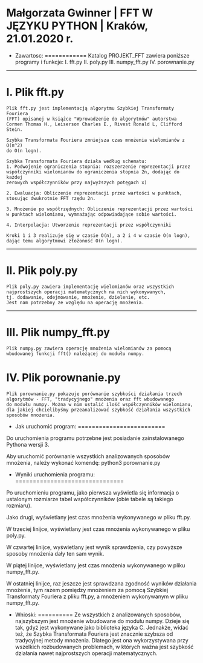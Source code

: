 Małgorzata Gwinner  |      FFT W JĘZYKU PYTHON       |    Kraków, 21.01.2020 r.
===============================================================================

* Zawartosc:
============
Katalog PROJEKT_FFT zawiera poniższe programy i funkcje:
  I. fft.py
  II. poly.py
  III. numpy_fft.py
  IV. porownanie.py

-------------------------------------------------------------------------------
  
 I. Plik fft.py
 ===============
	Plik fft.py jest implementacją algorytmu Szybkiej Transformaty Fouriera
	(FFT) opisanej w książce "Wprowadzenie do algorytmów" autorstwa
	Cormen Thomas H., Leiserson Charles E., Rivest Ronald L, Clifford Stein.

	Szybka Transformata Fouriera zmniejsza czas mnożenia wielomianów z O(n^2)
	do O(n logn).

	Szybka Transformata Fouriera działa według schematu:
	1. Podwojenie ograniczenia stopnia: rozszerzenie reprezentacji przez
	współczynniki wielomianów do ograniczenia stopnia 2n, dodając do każdej
	zerowych współczynników przy najwyższych potęgach x)

	2. Ewaluacja: Obliczenie reprezentacji przez wartości w punktach,
	stosując dwukrotnie FFT rzędu 2n.

	3. Mnożenie po współrzędnych: Obliczenie reprezentacji przez wartości
	w punktach wielomianu, wymnażając odpowiadające sobie wartości.

	4. Interpolacja: Utworzenie reprezentacji przez współczynniki

	Kroki 1 i 3 realizuje się w czasie O(n), a 2 i 4 w czasie O(n logn),
	dając temu algorytmowi złożoność O(n logn).

-------------------------------------------------------------------------------

 II. Plik poly.py
 =================
	Plik poly.py zawiera implementację wielomianów oraz wszystkich
	najprostszych operacji matematycznych na nich wykonywanych,
	tj. dodawanie, odejmowanie, mnożenie, dzielenie, etc.
	Jest nam potrzebny ze względu na operację mnożenia.

-------------------------------------------------------------------------------

 III. Plik numpy_fft.py
 ======================
 	Plik numpy.py zawiera operację mnożenia wielomianów za pomocą
	wbudowanej funkcji fft() należącej do modułu numpy.

 IV. Plik porownanie.py 
 ========================
 	Plik porownanie.py pokazuje porównanie szybkości działania trzech
	algorytmów - FFT, "tradycyjnego" mnożenia oraz fft wbudowanego
	do modułu numpy. Można w nim ustalić ilość współczynników wielomianu,
	dla jakiej chcielibyśmy przeanalizować szybkość działania wszystkich
	sposobów mnożenia.

	

* Jak uruchomić program:
=========================

Do uruchomienia programu potrzebne jest posiadanie zainstalowanego Pythona
wersji 3.

Aby uruchomić porównanie wszystkich analizowanych sposobów mnożenia, należy
wykonać komendę:
	python3 porownanie.py

* Wyniki uruchomienia programu:
===============================

Po uruchomieniu programu, jako pierwsza wyświetla się informacja o ustalonym
rozmiarze tabel współczynników (obie tabele są takiego rozmiaru).

Jako drugi, wyświetlany jest czas mnożenia wykonywanego w pliku fft.py.

W trzeciej linijce, wyświetlany jest czas mnożenia wykonywanego w pliku poly.py.

W czwartej linijce, wyświetlany jest wynik sprawdzenia, czy powyższe sposoby
mnożenia dały ten sam wynik.

W piątej linijce, wyświetlany jest czas mnożenia wykonywanego w pliku
numpy_fft.py.

W ostatniej linijce, raz jeszcze jest sprawdzana zgodność wyników działania
mnożenia, tym razem pomiędzy mnożeniem za pomocą Szybkiej Transformaty Fouriera
z pliku fft.py, a mnożeniem wykonywanym w pliku numpy_fft.py.

* Wnioski:
==========
Ze wszystkich z analizowanych sposobów, najszybszym jest mnożenie wbudowane
do modułu numpy. Dzieje się tak, gdyż jest wykonywane jako biblioteka
języka C.
Jednakże, widać też, że Szybka Transformata Fouriera jest znacznie szybsza
od tradycyjnej metody mnożenia. Dlatego jest ona wykorzystywana przy wszelkich
rozbudowanych problemach, w których ważna jest szybkość działania nawet
najprostszych operacji matematycznych.
